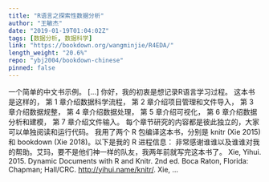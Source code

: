 ```yaml
---
title: "R语言之探索性数据分析"
author: "王敏杰"
date: "2019-01-19T01:04:02Z"
tags: [数据分析, 数据科学]
link: "https://bookdown.org/wangminjie/R4EDA/"
length_weight: "20.6%"
repo: "ybj2004/bookdown-chinese"
pinned: false
---
```


一个简单的中文书示例。 [...] 你好，我的初衷是想记录R语言学习过程。 这本书是这样的， 第 1 章介绍数据科学流程， 第 2 章介绍项目管理和文件导入， 第 3 章介绍数据规整， 第 4 章介绍数据处理， 第 5 章介绍可视化， 第 6 章介绍数据分析和建模， 第 7 章介绍文件输入。 每个章节研究的内容都是彼此独立的，大家可以单独阅读和运行代码。 我用了两个 R 包编译这本书，分别是 knitr (Xie 2015) 和 bookdown (Xie 2018)。以下是我的 R 进程信息： 非常感谢谁谁以及谁谁对我的帮助。艾玛，要不是他们神一样的队友，我两年前就写完这本书了。 Xie, Yihui. 2015. Dynamic Documents with R and Knitr. 2nd ed. Boca Raton, Florida: Chapman; Hall/CRC. http://yihui.name/knitr/. Xie, ...
